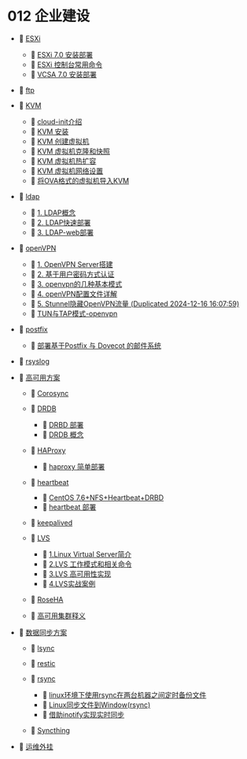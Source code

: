 # 012 企业建设

- 📑 [ESXi](012%20企业建设/ESXi.md)

  - 📄 [ESXi 7.0 安装部署](012%20企业建设/ESXi/ESXi%207.0%20安装部署.md)
  - 📄 [ESXi 控制台常用命令](012%20企业建设/ESXi/ESXi%20控制台常用命令.md)
  - 📄 [VCSA 7.0 安装部署](012%20企业建设/ESXi/VCSA%207.0%20安装部署.md)
- 📄 [ftp](012%20企业建设/ftp.md)
- 📑 [KVM](012%20企业建设/KVM.md)

  - 📄 [cloud-init介绍 ](012%20企业建设/KVM/cloud-init介绍%20.md)
  - 📄 [KVM 安装](012%20企业建设/KVM/KVM%20安装.md)
  - 📄 [KVM 创建虚拟机](012%20企业建设/KVM/KVM%20创建虚拟机.md)
  - 📄 [KVM 虚拟机克隆和快照](012%20企业建设/KVM/KVM%20虚拟机克隆和快照.md)
  - 📄 [KVM 虚拟机热扩容](012%20企业建设/KVM/KVM%20虚拟机热扩容.md)
  - 📄 [KVM 虚拟机网络设置](012%20企业建设/KVM/KVM%20虚拟机网络设置.md)
  - 📄 [将OVA格式的虚拟机导入KVM](012%20企业建设/KVM/将OVA格式的虚拟机导入KVM.md)
- 📑 [ldap](012%20企业建设/ldap.md)

  - 📄 [1. LDAP概念](012%20企业建设/ldap/1.%20LDAP概念.md)
  - 📄 [2. LDAP快速部署](012%20企业建设/ldap/2.%20LDAP快速部署.md)
  - 📄 [3. LDAP-web部署](012%20企业建设/ldap/3.%20LDAP-web部署.md)
- 📑 [openVPN](012%20企业建设/openVPN.md)

  - 📄 [1. OpenVPN Server搭建](012%20企业建设/openVPN/1.%20OpenVPN%20Server搭建.md)
  - 📄 [2. 基于用户密码方式认证](012%20企业建设/openVPN/2.%20基于用户密码方式认证.md)
  - 📄 [3. openvpn的几种基本模式](012%20企业建设/openVPN/3.%20openvpn的几种基本模式.md)
  - 📄 [4. openVPN配置文件详解](012%20企业建设/openVPN/4.%20openVPN配置文件详解.md)
  - 📄 [5. Stunnel隐藏OpenVPN流量 (Duplicated 2024-12-16 16:07:59)](012%20企业建设/openVPN/5.%20Stunnel隐藏OpenVPN流量%20(Duplicated%202024-12-16%2016_07_59).md)
  - 📄 [TUN与TAP模式-openvpn ](012%20企业建设/openVPN/TUN与TAP模式-openvpn%20.md)
- 📑 [postfix](012%20企业建设/postfix.md)

  - 📄 [部署基于Postfix 与 Dovecot 的邮件系统](012%20企业建设/postfix/部署基于Postfix%20与%20Dovecot%20的邮件系统.md)
- 📄 [rsyslog](012%20企业建设/rsyslog.md)
- 📑 [高可用方案](012%20企业建设/高可用方案.md)

  - 📄 [Corosync](012%20企业建设/高可用方案/Corosync.md)
  - 📑 [DRDB](012%20企业建设/高可用方案/DRDB.md)

    - 📄 [DRBD 部署](012%20企业建设/高可用方案/DRDB/DRBD%20部署.md)
    - 📄 [DRDB 概念](012%20企业建设/高可用方案/DRDB/DRDB%20概念.md)
  - 📑 [HAProxy](012%20企业建设/高可用方案/HAProxy.md)

    - 📄 [haproxy 简单部署](012%20企业建设/高可用方案/HAProxy/haproxy%20简单部署.md)
  - 📑 [heartbeat](012%20企业建设/高可用方案/heartbeat.md)

    - 📄 [CentOS 7.6+NFS+Heartbeat+DRBD](012%20企业建设/高可用方案/heartbeat/CentOS%207.6+NFS+Heartbeat+DRBD.md)
    - 📄 [heartbeat 部署](012%20企业建设/高可用方案/heartbeat/heartbeat%20部署.md)
  - 📄 [keepalived](012%20企业建设/高可用方案/keepalived.md)
  - 📑 [LVS](012%20企业建设/高可用方案/LVS.md)

    - 📄 [1.Linux Virtual Server简介](012%20企业建设/高可用方案/LVS/1.Linux%20Virtual%20Server简介.md)
    - 📄 [2.LVS 工作模式和相关命令](012%20企业建设/高可用方案/LVS/2.LVS%20工作模式和相关命令.md)
    - 📄 [3.LVS 高可用性实现](012%20企业建设/高可用方案/LVS/3.LVS%20高可用性实现.md)
    - 📄 [4.LVS实战案例](012%20企业建设/高可用方案/LVS/4.LVS实战案例.md)
  - 📄 [RoseHA](012%20企业建设/高可用方案/RoseHA.md)
  - 📄 [高可用集群释义](012%20企业建设/高可用方案/高可用集群释义.md)
- 📑 [数据同步方案](012%20企业建设/数据同步方案.md)

  - 📄 [lsync](012%20企业建设/数据同步方案/lsync.md)
  - 📄 [restic](012%20企业建设/数据同步方案/restic.md)
  - 📑 [rsync](012%20企业建设/数据同步方案/rsync.md)

    - 📄 [linux环境下使用rsync在两台机器之间定时备份文件](012%20企业建设/数据同步方案/rsync/linux环境下使用rsync在两台机器之间定时备份文件.md)
    - 📄 [Linux同步文件到Window(rsync)](012%20企业建设/数据同步方案/rsync/Linux同步文件到Window(rsync).md)
    - 📄 [借助inotify实现实时同步](012%20企业建设/数据同步方案/rsync/借助inotify实现实时同步.md)
  - 📄 [Syncthing](012%20企业建设/数据同步方案/Syncthing.md)
- 📄 [运维外挂](012%20企业建设/运维外挂.md)

‍
